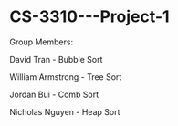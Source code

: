 # CS-3310---Project-1

Group Members:

David Tran - Bubble Sort

William Armstrong - Tree Sort

Jordan Bui - Comb Sort

Nicholas Nguyen - Heap Sort
